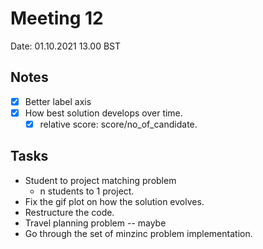 # Meeting 12
Date: 01.10.2021 13.00 BST
## Notes
- [x] Better label axis
- [x] How best solution develops over time.
    - [x] relative score: score/no_of_candidate.

## Tasks
- Student to project matching problem
    - n students to 1 project.
- Fix the gif plot on how the solution evolves.
- Restructure the code.
- Travel planning problem -- maybe
- Go through the set of minzinc problem implementation.